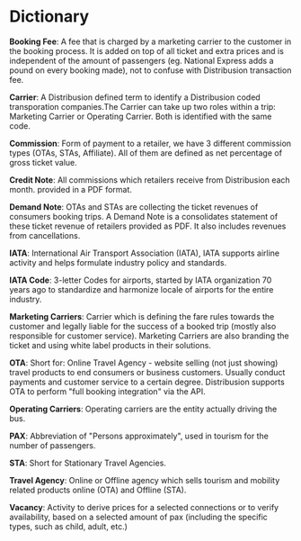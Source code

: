 # Dictionary

**Booking Fee**: A fee that is charged by a marketing carrier to the customer in the booking process. It is added on top of all ticket and extra prices and is independent of the amount of passengers (eg. National Express adds a pound on every booking made), not to confuse with Distribusion transaction fee.

**Carrier**: A Distribusion defined term to identify a Distribusion coded transporation companies.The Carrier can take up two roles within a trip: Marketing Carrier or Operating Carrier. Both is identified with the same code.

**Commission**: Form of payment to a retailer, we have 3 different commission types (OTAs, STAs, Affiliate). All of them are defined as net percentage of gross ticket value.

**Credit Note**: All commissions which retailers receive from Distribusion each month. provided in a PDF format.

**Demand Note**: OTAs and STAs are collecting the ticket revenues of consumers booking trips. A Demand Note is a consolidates statement of these ticket revenue of retailers provided as PDF. It also includes revenues from cancellations.

**IATA**: International Air Transport Association (IATA),  IATA supports airline activity and helps formulate industry policy and standards.

**IATA Code**: 3-letter Codes for airports, started by IATA organization 70 years ago to standardize and harmonize locale of airports for the entire industry.

**Marketing Carriers**: Carrier which is defining the fare rules towards the customer and legally liable for the success of a booked trip (mostly also responsible for customer service). Marketing Carriers are also branding the ticket and using white label products in their solutions.

**OTA**: Short for: Online Travel Agency - website selling (not just showing) travel products to end consumers or business customers. Usually conduct payments and customer service to a certain degree. Distribusion supports OTA to perform "full booking integration" via the API.

**Operating Carriers**: Operating carriers are the entity actually driving the bus.

**PAX**: Abbreviation of "Persons approximately", used in tourism for the number of passengers.

**STA**: Short for Stationary Travel Agencies.

**Travel Agency**: Online or Offline agency which sells tourism and mobility related products online (OTA) and Offline (STA).

**Vacancy**: Activity to derive prices for a selected connections or to verify availability,  based on a selected amount of pax (including the specific types, such as child, adult, etc.)
